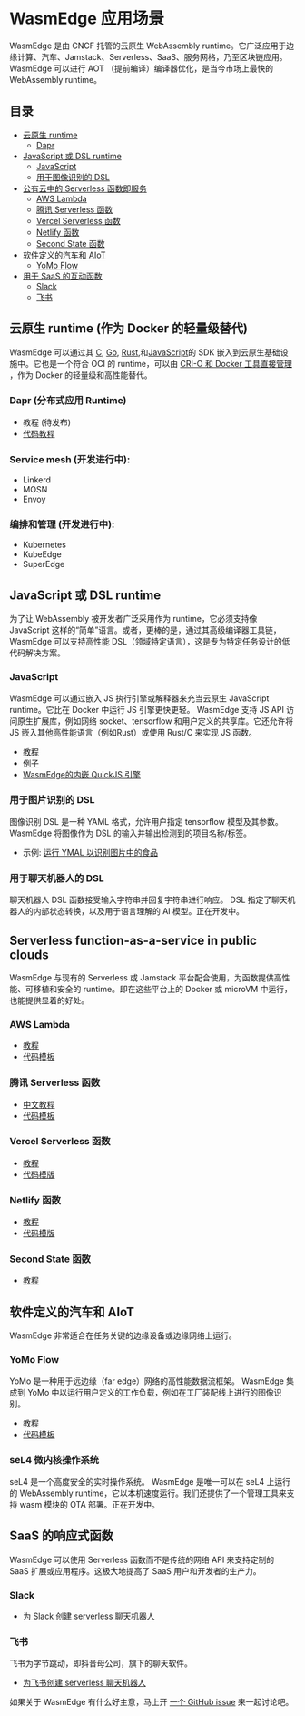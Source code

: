 # WasmEdge 应用场景

WasmEdge 是由 CNCF 托管的云原生 WebAssembly runtime。它广泛应用于边缘计算、汽车、Jamstack、Serverless、SaaS、服务网格，乃至区块链应用。 WasmEdge 可以进行 AOT （提前编译）编译器优化，是当今市场上最快的 WebAssembly runtime。

## 目录

* [云原生 runtime](#cloud-native-runtime-as-a-lightweight-docker-alternative)
  * [Dapr](#dapr-distributed-application-runtime)
* [JavaScript 或 DSL runtime](#javascript-or-dsl-runtime)
  * [JavaScript](#javascript)
  * [用于图像识别的 DSL](#dsl-for-image-classification)
* [公有云中的 Serverless 函数即服务](#serverless-function-as-a-service-in-public-clouds)
  * [AWS Lambda](#aws-lambda)
  * [腾讯 Serverless 函数](#tencent-serverless-functions)
  * [Vercel Serverless 函数](#vercel-serverless-functions)
  * [Netlify 函数](#netlify-functions)
  * [Second State 函数](#second-state-functions)
* [软件定义的汽车和 AIoT](#software-defined-vehicles-and-aiot)
  * [YoMo Flow](#yomo-flow)
* [用于 SaaS 的互动函数](#reactive-functions-for-saas)
  * [Slack](#slack)
  * [飞书](#lark)


## 云原生 runtime (作为 Docker 的轻量级替代) 

WasmEdge 可以通过其 [C](https://github.com/WasmEdge/WasmEdge/blob/master/docs/c_api.md), [Go](https://www.secondstate.io/articles/extend-golang-app-with-webassembly-rust/), [Rust](https://github.com/WasmEdge/WasmEdge/tree/master/wasmedge-rs),和[JavaScript](https://www.secondstate.io/articles/getting-started-with-rust-function/)的 SDK 嵌入到云原生基础设施中。它也是一个符合 OCI 的 runtime，可以由 [CRI-O 和 Docker 工具直接管理](https://www.secondstate.io/articles/manage-webassembly-apps-in-wasmedge-using-docker-tools/) ，作为 Docker 的轻量级和高性能替代。

### Dapr (分布式应用 Runtime)

* 教程 (待发布)
* [代码教程](https://github.com/second-state/dapr-wasm)

### Service mesh (开发进行中): 

* Linkerd
* MOSN
* Envoy

### 编排和管理 (开发进行中): 

* Kubernetes
* KubeEdge
* SuperEdge


## JavaScript 或 DSL runtime 

为了让 WebAssembly 被开发者广泛采用作为 runtime，它必须支持像 JavaScript 这样的“简单”语言。或者，更棒的是，通过其高级编译器工具链，WasmEdge 可以支持高性能 DSL（领域特定语言），这是专为特定任务设计的低代码解决方案。

### JavaScript

WasmEdge 可以通过嵌入 JS 执行引擎或解释器来充当云原生 JavaScript runtime。它比在 Docker 中运行 JS 引擎更快更轻。 WasmEdge 支持 JS API 访问原生扩展库，例如网络 socket、tensorflow 和用户定义的共享库。它还允许将 JS 嵌入其他高性能语言（例如Rust）或使用 Rust/C 来实现 JS 函数。

* [教程](https://www.secondstate.io/articles/run-javascript-in-webassembly-with-wasmedge/)
* [例子](https://github.com/WasmEdge/WasmEdge/blob/master/tools/wasmedge/examples/js/README.md)
* [WasmEdge的内嵌 QuickJS 引擎](https://github.com/second-state/wasmedge-quickjs)

### 用于图片识别的 DSL

图像识别 DSL 是一种 YAML 格式，允许用户指定 tensorflow 模型及其参数。 WasmEdge 将图像作为 DSL 的输入并输出检测到的项目名称/标签。

* 示例: [运行 YMAL 以识别图片中的食品](https://github.com/second-state/wasm-learning/blob/master/cli/classify_yml/config/food.yml) 

### 用于聊天机器人的 DSL

聊天机器人 DSL 函数接受输入字符串并回复字符串进行响应。 DSL 指定了聊天机器人的内部状态转换，以及用于语言理解的 AI 模型。正在开发中。


## Serverless function-as-a-service in public clouds 

WasmEdge 与现有的 Serverless 或 Jamstack 平台配合使用，为函数提供高性能、可移植和安全的 runtime。即在这些平台上的 Docker 或 microVM 中运行，也能提供显着的好处。

### AWS Lambda 

* [教程](https://www.cncf.io/blog/2021/08/25/webassembly-serverless-functions-in-aws-lambda/)
* [代码模板](https://github.com/second-state/aws-lambda-wasm-runtime)

### 腾讯 Serverless 函数 

* [中文教程](https://my.oschina.net/u/4532842/blog/5172639)
* [代码模板](https://github.com/second-state/tencent-scf-wasm-runtime)

### Vercel Serverless 函数

* [教程](https://www.secondstate.io/articles/vercel-wasmedge-webassembly-rust/)
* [代码模版](https://github.com/second-state/vercel-wasm-runtime)

### Netlify 函数

* [教程](https://www.secondstate.io/articles/netlify-wasmedge-webassembly-rust-serverless/)
* [代码模版](https://github.com/second-state/netlify-wasm-runtime)

### Second State 函数

* [教程](https://www.secondstate.io/faas/)


## 软件定义的汽车和 AIoT

WasmEdge 非常适合在任务关键的边缘设备或边缘网络上运行。

### YoMo Flow

YoMo 是一种用于远边缘（far edge）网络的高性能数据流框架。 WasmEdge 集成到 YoMo 中以运行用户定义的工作负载，例如在工厂装配线上进行的图像识别。

* [教程](https://www.secondstate.io/articles/yomo-wasmedge-real-time-data-streams/)
* [代码模板](https://github.com/yomorun/yomo-wasmedge-tensorflow)

### seL4 微内核操作系统

seL4 是一个高度安全的实时操作系统。 WasmEdge 是唯一可以在 seL4 上运行的 WebAssembly runtime，它以本机速度运行。我们还提供了一个管理工具来支持 wasm 模块的 OTA 部署。正在开发中。


## SaaS 的响应式函数

WasmEdge 可以使用 Serverless 函数而不是传统的网络 API 来支持定制的 SaaS 扩展或应用程序。这极大地提高了 SaaS 用户和开发者的生产力。


### Slack

* [为 Slack 创建 serverless 聊天机器人 ](http://reactor.secondstate.info/en/docs/user_guideline.html)

### 飞书

飞书为字节跳动，即抖音母公司，旗下的聊天软件。

* [为飞书创建 serverless 聊天机器人](http://reactor.secondstate.info/zh/docs/user_guideline.html)


如果关于 WasmEdge 有什么好主意，马上开 [一个 GitHub issue](https://github.com/WasmEdge/WasmEdge/issues) 来一起讨论吧。
